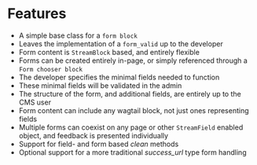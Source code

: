 # Features

* A simple base class for a `form block`
* Leaves the implementation of a `form_valid` up to the developer
* Form content is `StreamBlock` based, and entirely flexible
* Forms can be created entirely in-page, or simply referenced through a `Form chooser block`
* The developer specifies the minimal fields needed to function
* These minimal fields will be validated in the admin
* The structure of the form, and additional fields, are entirely up to the CMS user
* Form content can include any wagtail block, not just ones representing fields
* Multiple forms can coexist on any page or other `StreamField` enabled object, and feedback is presented individually
* Support for field- and form based *clean* methods
* Optional support for a more traditional *success_url* type form handling
